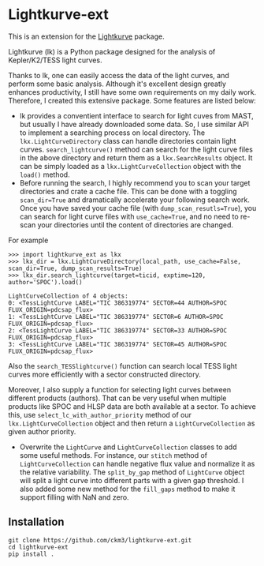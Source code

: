 # Lightkurve-ext

This is an extension for the [Lightkurve](https://github.com/lightkurve/lightkurve) package.

Lightkurve (lk) is a Python package designed for the analysis of Kepler/K2/TESS light curves.

Thanks to lk, one can easily access the data of the light curves, and perform some basic analysis.
Although it's excellent design greatly enhances productivity, I still have some own requirements on my daily work. Therefore, I created this extensive package.
Some features are listed below:

- lk provides a conventient interface to search for light cuves from MAST, but usually I have already downloaded some data.
So, I use similar API to implement a searching process on local directory. The `lkx.LightCurveDirectory` class can handle directories contain light curves. `search_lightcurve()` method can search for the light curve files in the above directory and return them as a `lkx.SearchResults` object. It can be simply loaded as a `lkx.LightCurveCollection` object with the `load()` method.
- Before running the search, I highly recommend you to scan your target directories and crate a cache file. This can be done with a toggling `scan_dir=True` and dramatically accelerate your following search work. Once you have saved your cache file (with `dump_scan_resutls=True`), you can search for light curve files with `use_cache=True`, and no need to re-scan your directories until the content of directories are changed.

For example

    >>> import lightkurve_ext as lkx
    >>> lkx_dir = lkx.LightCurveDirectory(local_path, use_cache=False, scan_dir=True, dump_scan_results=True)
    >>> lkx_dir.search_lightcurve(target=ticid, exptime=120, author='SPOC').load()
    
    LightCurveCollection of 4 objects:
    0: <TessLightCurve LABEL="TIC 386319774" SECTOR=44 AUTHOR=SPOC FLUX_ORIGIN=pdcsap_flux>
    1: <TessLightCurve LABEL="TIC 386319774" SECTOR=6 AUTHOR=SPOC FLUX_ORIGIN=pdcsap_flux>
    2: <TessLightCurve LABEL="TIC 386319774" SECTOR=33 AUTHOR=SPOC FLUX_ORIGIN=pdcsap_flux>
    3: <TessLightCurve LABEL="TIC 386319774" SECTOR=45 AUTHOR=SPOC FLUX_ORIGIN=pdcsap_flux>

Also the `search_TESSlightcurve()` function can search local TESS light curves more efficiently with a sector constructed directory.

Moreover, I also supply a function for selecting light curves between different products (authors). That can be very useful when multiple products like SPOC and HLSP data are both available at a sector. To achieve this, use `select_lc_with_author_priority` method of our `lkx.LightCurveCollection` object and then return a `LightCurveCollection` as given author priority.

- Overwrite the `LightCurve` and `LightCurveCollection` classes to add some useful methods. For instance, our  `stitch` method of `LightCurveCollection` can handle negative flux value and normalize it as the relative variability. The `split_by_gap` method of `LightCurve` object will split a light curve into different parts with a given gap threshold. I also added some new method for the `fill_gaps` method to make it support filling with NaN and zero.

## Installation
```
git clone https://github.com/ckm3/lightkurve-ext.git
cd lightkurve-ext
pip install .
```